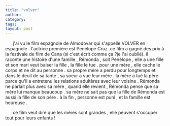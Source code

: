 ```yaml
---
title: "volver"
author:
category: 
tags: 
layout: post
---
```

      j'ai vu le film espagnole de Almodovar qui s'appelle VOLVER en espagnole . l'actrice première est Penélope Cruz .ce film a gagné des prix à la festivale de film de Cana (si c'est écrit comme ça ?je l'ai oublié). il raconte une histoire d'une famille , Rémonda , soit Penélope , elle a une fille et son mari veut baiser la fille , la fille le tue . pour une mère , elle cache le corps et ne dit au personne . sa propre mère a perdu pour longtemps et dans le deuil de sa tante , sa soeur a vue leur mère . la mère a tué la père parce qu'il a entretenu les relations adultères avec leur voisine . Rémonda ne parlait plus avec sa mère , quand elle revient , Rémonda pense que sa mère lui manque beaucoup . sa mère ne sait pas que la fille de Rémonda est aussi la fille de son père . à la fin , personne est puni , et la famille est heureuse . 

      ce film veut dire que les mères sont grandes , elle peuvent s'occuper tout pour leurs enfants ! 

